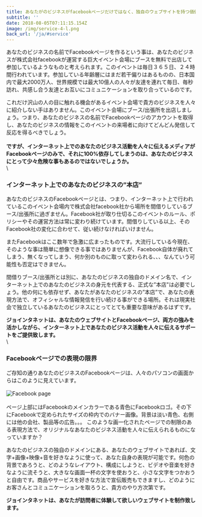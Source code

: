 ```yaml
---
title: あなたがのビジネスがfacebookページだけではなく、独自のウェブサイトを持つ価値
subtitle: ''
date: 2018-08-05T07:11:15.154Z
image: /img/service-4-l.png
back_url: '/ja/#service'
---
```


あなたのビジネスの名前でFacebookページを作るという事は、あなたのビジネスが株式会社facebookが運営する巨大イベント会場にブースを無料で出店して参加しているようなものと考えられます。このイベントは毎日３６５日、２４時間行われています。参加している年齢層にはまだ若干偏りはあるものの、日本国内で最大2000万人、世界規模では最大10億人の人々が友達を連れて毎日、毎秒訪れ、共感し合う友達とお互いにコミュニケーションを取り合っているのです。

これだけ沢山の人の目に触れる機会があるイベント会場で貴方のビジネスを人々に紹介しない手はありません。このイベント会場にブース/出張所を出店しましょう。つまり、あなたのビジネスの名前でFacebookページのアカウントを取得し、あなたのビジネスの情報をこのイベントの来場者に向けてどんどん発信して反応を得るべきでしょう。
\
\
**ですが、インターネット上でのあなたのビジネス活動を人々に伝えるメディアがFacebookページのみで、それに100%依存してしまうのは、あなたのビジネスにとって少々危険な事もあるのではないでしょうか。**
\
\
### インターネット上でのあなたのビジネスの”本店”
あなたのビジネスのFacebookページとは、つまり、インターネット上で行われているこのイベント会場内で株式会社facebook社から場所を間借りしているブース/出張所に過ぎません。Facebook社が取り仕切るこのイベントのルール、ポリシーやその運営方法は常に変わり続けています。間借りしている以上、そのFacebook社の変化に合わせて、従い続けなければいけません。

またFacebookはここ数年で急激に広まったものです。大流行している今現在、そのような事は簡単に想像できる事ではありませんが、Facebook自体が廃れてしまう、無くなってしまう、何か別のものに取って変わられる、、、なんていう可能性も否定はできません。

間借りブース/出張所とは別に、あなたのビジネスの独自のドメイン名で、インターネット上でのあなたのビジネスの身元を代表する、正式な”本店"は必要でしょう。他の何にも依存せず、あなたがあなたのビジネスの”本店”で、あなたの表現方法で、オフィシャルな情報発信を行い続ける事ができる場所。それは現実社会で独立しているあなたのビジネスにとってとても重要な意味があるはずです。

**ジョインタネットは、あなたのウェブサイトとFacebookページ、両方の強みを活かしながら、インターネット上であなたのビジネス活動を人々に伝えるサポートをご提供致します。**
\
\
### Facebookページでの表現の限界
ご存知の通りあなたのビジネスのFacebookページは、人々のパソコンの画面からはこのように見えています。
\
\
![Facebook page](/img/fbpage.png)
\
\
ページ上部にはFacebookのメインカラーである青色にFacebookロゴ。その下にFacebookで定められたサイズの枠内でのバナー画像。背景は淡い青色、右側には他の会社、製品等の広告。。。
このような画一化されたページでの制限のある表現方法で、オリジナルなあなたのビジネス活動を人々に伝えられるものになっていますか？　

あなたのビジネスの独自のドメインにある、あなたのウェブサイトであれば、文字+画像+映像+音を好きなように使って、あなた自身の表現が可能です。何色の背景であろうと、どのようなレイアウト、構成にしようと、ビデオや音楽を好きなように流そうと、大きなな画面一杯の文字を使おうと、小さな文字をつかおうと自由です。商品やサービスを好きな方法で宣伝販売もできますし、どのようにお客さんとコミュニケーションを取ろうと、貴方のやり方次第です。

**ジョインタネットは、あなたが訪問者に体験して欲しいウェブサイトを制作致します。**
